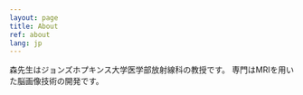 ```yaml
---
layout: page
title: About
ref: about
lang: jp
---
```


森先生はジョンズホプキンス大学医学部放射線科の教授です。
専門はMRIを用いた脳画像技術の開発です。
